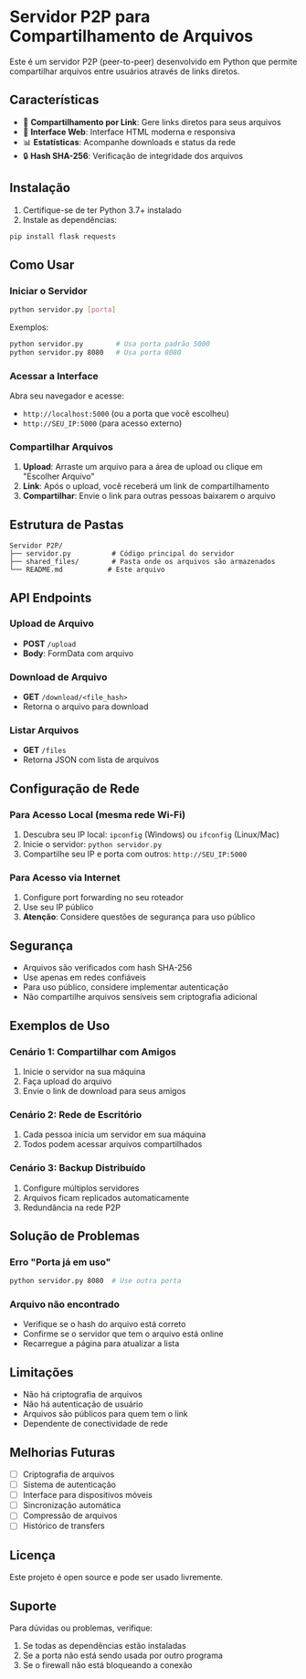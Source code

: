 # Servidor P2P para Compartilhamento de Arquivos

Este é um servidor P2P (peer-to-peer) desenvolvido em Python que permite compartilhar arquivos entre usuários através de links diretos.

## Características

- 🔗 **Compartilhamento por Link**: Gere links diretos para seus arquivos
- 📱 **Interface Web**: Interface HTML moderna e responsiva
- 📊 **Estatísticas**: Acompanhe downloads e status da rede
- 🔒 **Hash SHA-256**: Verificação de integridade dos arquivos

## Instalação

1. Certifique-se de ter Python 3.7+ instalado
2. Instale as dependências:
```bash
pip install flask requests
```

## Como Usar

### Iniciar o Servidor

```bash
python servidor.py [porta]
```

Exemplos:
```bash
python servidor.py        # Usa porta padrão 5000
python servidor.py 8080   # Usa porta 8080
```

### Acessar a Interface

Abra seu navegador e acesse:
- `http://localhost:5000` (ou a porta que você escolheu)
- `http://SEU_IP:5000` (para acesso externo)

### Compartilhar Arquivos

1. **Upload**: Arraste um arquivo para a área de upload ou clique em "Escolher Arquivo"
2. **Link**: Após o upload, você receberá um link de compartilhamento
3. **Compartilhar**: Envie o link para outras pessoas baixarem o arquivo

## Estrutura de Pastas

```
Servidor P2P/
├── servidor.py          # Código principal do servidor
├── shared_files/        # Pasta onde os arquivos são armazenados
└── README.md           # Este arquivo
```

## API Endpoints

### Upload de Arquivo
- **POST** `/upload`
- **Body**: FormData com arquivo

### Download de Arquivo
- **GET** `/download/<file_hash>`
- Retorna o arquivo para download

### Listar Arquivos
- **GET** `/files`
- Retorna JSON com lista de arquivos

## Configuração de Rede

### Para Acesso Local (mesma rede Wi-Fi)
1. Descubra seu IP local: `ipconfig` (Windows) ou `ifconfig` (Linux/Mac)
2. Inicie o servidor: `python servidor.py`
3. Compartilhe seu IP e porta com outros: `http://SEU_IP:5000`

### Para Acesso via Internet
1. Configure port forwarding no seu roteador
2. Use seu IP público
3. **Atenção**: Considere questões de segurança para uso público

## Segurança

- Arquivos são verificados com hash SHA-256
- Use apenas em redes confiáveis
- Para uso público, considere implementar autenticação
- Não compartilhe arquivos sensíveis sem criptografia adicional

## Exemplos de Uso

### Cenário 1: Compartilhar com Amigos
1. Inicie o servidor na sua máquina
2. Faça upload do arquivo
3. Envie o link de download para seus amigos

### Cenário 2: Rede de Escritório
1. Cada pessoa inicia um servidor em sua máquina
2. Todos podem acessar arquivos compartilhados

### Cenário 3: Backup Distribuído
1. Configure múltiplos servidores
2. Arquivos ficam replicados automaticamente
3. Redundância na rede P2P

## Solução de Problemas

### Erro "Porta já em uso"
```bash
python servidor.py 8080  # Use outra porta
```

### Arquivo não encontrado
- Verifique se o hash do arquivo está correto
- Confirme se o servidor que tem o arquivo está online
- Recarregue a página para atualizar a lista

## Limitações

- Não há criptografia de arquivos
- Não há autenticação de usuário
- Arquivos são públicos para quem tem o link
- Dependente de conectividade de rede

## Melhorias Futuras

- [ ] Criptografia de arquivos
- [ ] Sistema de autenticação
- [ ] Interface para dispositivos móveis
- [ ] Sincronização automática
- [ ] Compressão de arquivos
- [ ] Histórico de transfers

## Licença

Este projeto é open source e pode ser usado livremente.

## Suporte

Para dúvidas ou problemas, verifique:
1. Se todas as dependências estão instaladas
2. Se a porta não está sendo usada por outro programa
3. Se o firewall não está bloqueando a conexão
